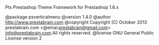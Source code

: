 Pts Prestashop Theme Framework for Prestashop 1.6.x

@package   psverticalmenu
@version   1.4.0
@author    http://www.prestabrain.com
@copyright Copyright (C) October 2013 prestabrain.com <@emai:prestabrain@gmail.com>
              <info@prestabrain.com>.All rights reserved.
@license   GNU General Public License version 2